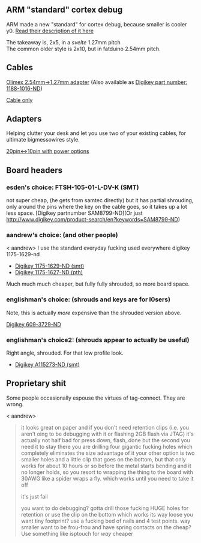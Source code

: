 ## ARM "standard" cortex debug
ARM made a new "standard" for cortex debug, because smaller is cooler y0. [Read their description of it here](http://infocenter.arm.com/help/topic/com.arm.doc.faqs/attached/13634/cortex_debug_connectors.pdf)

The takeaway is, 2x5, in a _svelte_ 1.27mm pitch  
The common older style is 2x10, but in fatduino 2.54mm pitch.

## Cables

[Olimex 2.54mm->1.27mm adapter](https://www.olimex.com/Products/ARM/JTAG/ARM-JTAG-20-10/) 
(Also available as [Digikey part number: 1188-1016-ND](http://www.digikey.com/product-search/en?keywords=1188-1016-ND))

[Cable only](http://microcontrollershop.com/product_info.php?products_id=4517)

## Adapters
Helping clutter your desk and let you use two of your existing cables,
for ultimate bigmessowires style.

[20pin<->10pin with power options](https://www.oshpark.com/shared_projects/QoUhDy2L)



## Board headers

### esden's choice: FTSH-105-01-L-DV-K   (SMT)
not super cheap, (he gets from samtec directly) but it has partial 
shrouding, only around the pins where the key on the cable goes, so it
takes up a lot less space. 
[Digikey partnumber SAM8799-ND](Or just http://www.digikey.com/product-search/en?keywords=SAM8799-ND)

### aandrew's choice: (and other people)
< aandrew> I use the standard everyday fucking used everywhere digikey 1175-1629-nd

* [Digikey 1175-1629-ND (smt)](http://www.digikey.com/product-search/en?keywords=1175-1629-ND)
* [Digikey 1175-1627-ND (pth)](http://www.digikey.com/product-search/en?keywords=1175-1627-ND)

Much much much cheaper, but fully fully shrouded, so more board space.

### englishman's choice: (shrouds and keys are for l0sers)

Note, this is actually _more_ expensive than the shrouded version above.

[Digikey 609-3729-ND](http://www.digikey.com/product-detail/en/amphenol-fci/20021121-00010T4LF/609-3729-ND/2209075)

### englishman's choice2: (shrouds appear to actually be useful)
Right angle, shrouded.  For that low profile look.

* [Digikey A115273-ND (smt)](http://www.digikey.ca/product-detail/en/te-connectivity-amp-connectors/5-104895-1/A115273-ND/2259789)

## Proprietary shit

Some people occasionally espouse the virtues of tag-connect.  They are wrong.

< aandrew> 
> it looks great on paper and if you don't need retention clips (i.e. you aren't oing to be debugging
> with it or flashing 2GB flash via JTAG) it's actually not half bad for press down, flash, done
> but the second you need it to stay there you are drilling four gigantic fucking holes which
> completely eliminates the size advantage of it your other option is two smaller holes and a little
> clip that goes on the bottom, but that only works for about 10 hours or so before the metal
> starts bending and it no longer holds, so you resort to wrapping the thing to the board with 30AWG
> like a spider wraps a fly. which works until you need to take it off
> 
> it's just fail
>
> you want to do debugging? gotta drill those fucking HUGE holes for retention 
> or use the clip on the bottom which works its way loose
> you want tiny footprint? use a fucking bed of nails and 4 test points. way smaller
> want to be frou-frou and have spring contacts on the cheap? Use something like isptouch for *way* cheaper

